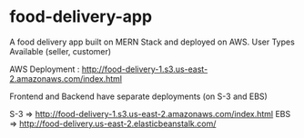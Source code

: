 # food-delivery-app

A food delivery app built on MERN Stack and deployed on AWS. 
User Types Available (seller, customer)

AWS Deployment : http://food-delivery-1.s3.us-east-2.amazonaws.com/index.html

Frontend and Backend have separate deployments (on S-3 and EBS)


S-3 => http://food-delivery-1.s3.us-east-2.amazonaws.com/index.html
EBS => http://food-delivery.us-east-2.elasticbeanstalk.com/ 
